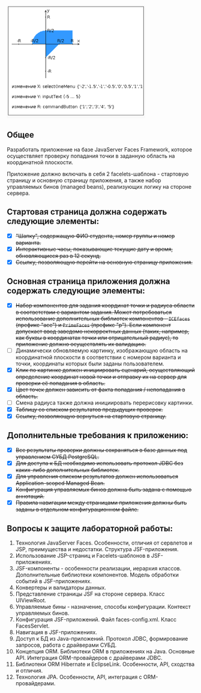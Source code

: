 ![graph](graph.png)
## Общее
Разработать приложение на базе JavaServer Faces Framework, которое осуществляет проверку попадания точки в заданную область на координатной плоскости.

Приложение должно включать в себя 2 facelets-шаблона - стартовую страницу и основную страницу приложения, а также набор управляемых бинов (managed beans), реализующих логику на стороне сервера.

## Стартовая страница должна содержать следующие элементы:
- [x] ~~"Шапку", содержащую ФИО студента, номер группы и номер варианта.~~
- [x] ~~Интерактивные часы, показывающие текущие дату и время, обновляющиеся раз в 12 секунд.~~
- [x] ~~Ссылку, позволяющую перейти на основную страницу приложения.~~

## Основная страница приложения должна содержать следующие элементы:
- [x] ~~Набор компонентов для задания координат точки и радиуса области в соответствии с вариантом задания. Может потребоваться использование дополнительных библиотек компонентов - `ICEfaces` (префикс "ace") и `PrimeFaces` (префикс "p"). Если компонент допускает ввод заведомо некорректных данных (таких, например, как буквы в координатах точки или отрицательный радиус), то приложение должно осуществлять их валидацию.~~
- [ ] Динамически обновляемую картинку, изображающую область на координатной плоскости в соответствии с номером варианта и точки, координаты которых были заданы пользователем. 
- [x] ~~Клик по картинке должен инициировать сценарий, осуществляющий определение координат новой точки и отправку их на сервер для проверки её попадания в область.~~ 
- [x] ~~Цвет точек должен зависить от факта попадания / непопадания в область.~~ 
- [ ] Смена радиуса также должна инициировать перерисовку картинки.
- [x] ~~Таблицу со списком результатов предыдущих проверок.~~
- [x] ~~Ссылку, позволяющую вернуться на стартовую страницу.~~

## Дополнительные требования к приложению:
- [x] ~~Все результаты проверки должны сохраняться в базе данных под управлением СУБД PostgreSQL.~~
- [x] ~~Для доступа к БД необходимо использовать протокол JDBC без каких-либо дополнительных библиотек.~~
- [x] ~~Для управления списком результатов должен использоваться Application-scoped Managed Bean.~~
- [x] ~~Конфигурация управляемых бинов должна быть задана с помощью аннотаций.~~
- [x] ~~Правила навигации между страницами приложения должны быть заданы в отдельном конфигурационном файле.~~
 
## Вопросы к защите лабораторной работы:
1. Технология JavaServer Faces. Особенности, отличия от сервлетов и JSP, преимущества и недостатки. Структура JSF-приложения.
1. Использование JSP-страниц и Facelets-шаблонов в JSF-приложениях.
1. JSF-компоненты - особенности реализации, иерархия классов. Дополнительные библиотеки компонентов. Модель обработки событий в JSF-приложениях.
1. Конвертеры и валидаторы данных.
1. Представление страницы JSF на стороне сервера. Класс UIViewRoot.
1. Управляемые бины - назначение, способы конфигурации. Контекст управляемых бинов.
1. Конфигурация JSF-приложений. Файл faces-config.xml. Класс FacesServlet.
1. Навигация в JSF-приложениях.
1. Доступ к БД из Java-приложений. Протокол JDBC, формирование запросов, работа с драйверами СУБД.
1. Концепция ORM. Библиотеки ORM в приложениях на Java. Основные API. Интеграция ORM-провайдеров с драйверами JDBC.
1. Библиотеки ORM Hibernate и EclipseLink. Особенности, API, сходства и отличия.
1. Технология JPA. Особенности, API, интеграция с ORM-провайдерами.
